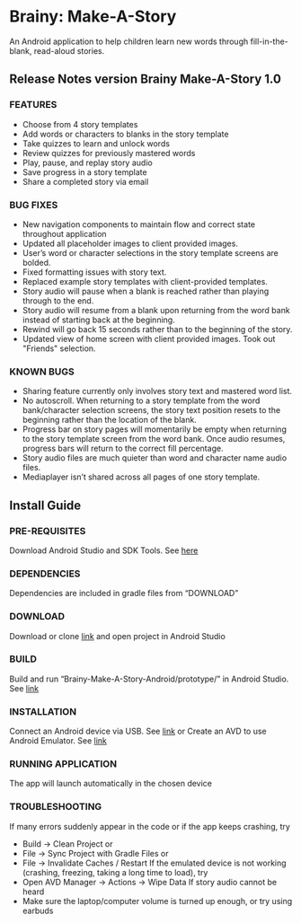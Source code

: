 # Brainy: Make-A-Story 
An Android application to help children learn new words through fill-in-the-blank, read-aloud stories. 

## Release Notes version Brainy Make-A-Story 1.0
### FEATURES
- Choose from 4 story templates
- Add words or characters to blanks in the story template
- Take quizzes to learn and unlock words
- Review quizzes for previously mastered words
- Play, pause, and replay story audio
- Save progress in a story template
- Share a completed story via email
    
### BUG FIXES
- New navigation components to maintain flow and correct state throughout application
- Updated all placeholder images to client provided images.
- User’s word or character selections in the story template screens are bolded. 
- Fixed formatting issues with story text.
- Replaced example story templates with client-provided templates.
- Story audio will pause when a blank is reached rather than playing through to the end.
- Story audio will resume from a blank upon returning from the word bank instead of starting back at the beginning. 
- Rewind will go back 15 seconds rather than to the beginning of the story.
- Updated view of home screen with client provided images. Took out "Friends" selection.
    
### KNOWN BUGS
- Sharing feature currently only involves story text and mastered word list. 
- No autoscroll. When returning to a story template from the word bank/character selection screens, the story text position resets to the beginning rather than the location of the blank.
- Progress bar on story pages will momentarily be empty when returning to the story template screen from the word bank. Once audio resumes, progress bars will return to the correct fill percentage. 
- Story audio files are much quieter than word and character name audio files.
- Mediaplayer isn’t shared across all pages of one story template.
    

## Install Guide 

### PRE-REQUISITES
Download Android Studio and SDK Tools. See [here](https://developer.android.com/studio)
### DEPENDENCIES
Dependencies are included in gradle files from “DOWNLOAD”
### DOWNLOAD
Download or clone [link](https://github.com/adelventura/Brainy-Make-A-Story-Android.git) and open project in Android Studio
### BUILD
Build and run “Brainy-Make-A-Story-Android/prototype/” in Android Studio. See [link](https://developer.android.com/studio/run)
### INSTALLATION
Connect an Android device via USB. See [link](https://developer.android.com/studio/run/device#connect) or 
Create an AVD to use Android Emulator. See [link](https://developer.android.com/studio/run/managing-avds#createavd)
### RUNNING APPLICATION
The app will launch automatically in the chosen device
### TROUBLESHOOTING
If many errors suddenly appear in the code or if the app keeps crashing, try
- Build → Clean Project or
- File → Sync Project with Gradle Files or
- File → Invalidate Caches / Restart
If the emulated device is not working (crashing, freezing, taking a long time to load), try
- Open AVD Manager → Actions → Wipe Data
If story audio cannot be heard
- Make sure the laptop/computer volume is turned up enough, or try using earbuds
